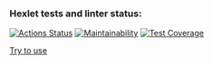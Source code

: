 ### Hexlet tests and linter status:
[![Actions Status](https://github.com/IlyaBag/python-project-52/actions/workflows/hexlet-check.yml/badge.svg)](https://github.com/IlyaBag/python-project-52/actions)
[![Maintainability](https://api.codeclimate.com/v1/badges/5d3e6cca1e6efdd1bdc3/maintainability)](https://codeclimate.com/github/IlyaBag/python-project-52/maintainability)
[![Test Coverage](https://api.codeclimate.com/v1/badges/5d3e6cca1e6efdd1bdc3/test_coverage)](https://codeclimate.com/github/IlyaBag/python-project-52/test_coverage)

[Try to use](https://task-manager-g6y5.onrender.com)
